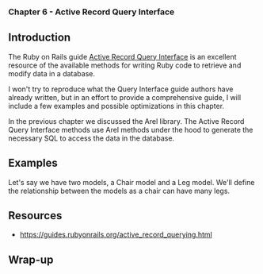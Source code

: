 ### Chapter 6 - Active Record Query Interface

## Introduction

The Ruby on Rails guide [Active Record Query Interface](https://guides.rubyonrails.org/active_record_querying.html) is an excellent resource of the available methods for writing Ruby code to retrieve and modify data in a database.

I won't try to reproduce what the Query Interface guide authors have already written, but in an effort to provide a comprehensive guide, I will include a few examples and possible optimizations in this chapter.

In the previous chapter we discussed the Arel library. The Active Record Query Interface methods use Arel methods under the hood to generate the necessary SQL to access the data in the database.

## Examples

Let's say we have two models, a Chair model and a Leg model. We'll define the relationship between the models as a chair can have many legs.

## Resources

* https://guides.rubyonrails.org/active_record_querying.html

## Wrap-up
